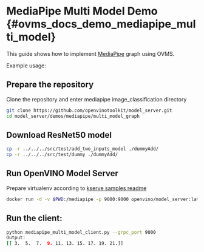 # MediaPipe Multi Model Demo {#ovms_docs_demo_mediapipe_multi_model}

This guide shows how to implement [MediaPipe](../../../docs/mediapipe.md) graph using OVMS.

Example usage:

## Prepare the repository

Clone the repository and enter mediapipe image_classification directory
```bash
git clone https://github.com/openvinotoolkit/model_server.git
cd model_server/demos/mediapipe/multi_model_graph
```

## Download ResNet50 model

```bash
cp -r ../../../src/test/add_two_inputs_model ./dummyAdd/
cp -r ../../../src/test/dummy ./dummyAdd/
```

## Run OpenVINO Model Server
Prepare virtualenv according to [kserve samples readme](https://github.com/openvinotoolkit/model_server/blob/releases/2024/3/client/python/kserve-api/samples/README.md)
```bash
docker run -d -v $PWD:/mediapipe -p 9000:9000 openvino/model_server:latest --config_path /mediapipe/config.json --port 9000
```

## Run the client:
```bash
python mediapipe_multi_model_client.py --grpc_port 9000
Output:
[[ 3.  5.  7.  9. 11. 13. 15. 17. 19. 21.]]
```
